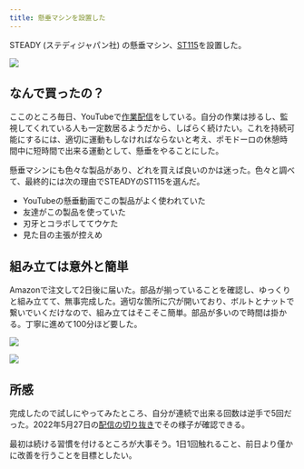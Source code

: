 ```yaml
---
title: 懸垂マシンを設置した
---
```

STEADY (ステディジャパン社) の懸垂マシン、[ST115](https://www.amazon.co.jp/dp/B09K3QQBKH)を設置した。

![](https://lh3.googleusercontent.com/Qn93KUX_lcnXEeQSMQ2kdLBXwaKbspy6unrajRwKamOvFUoLRz4ZWKyYhbXLOrBXk1WzIZP_hU05vC6j6RB3Le8E0yX255YnJP1jhzREYBMWemZvlVFkp1-7jfyE-WSj3HYdsu3GiWlX64nlAjzr23uV7U6uonVUityL6sVDlw1GuTqsWE94HZYLZsel)

なんで買ったの？
--------

ここのところ毎日、YouTubeで[作業配信](https://www.youtube.com/c/r7kamura)をしている。自分の作業は捗るし、監視してくれている人も一定数居るようだから、しばらく続けたい。これを持続可能にするには、適切に運動もしなければならないと考え、ポモドーロの休憩時間中に短時間で出来る運動として、懸垂をやることにした。

懸垂マシンにも色々な製品があり、どれを買えば良いのかは迷った。色々と調べて、最終的には次の理由でSTEADYのST115を選んだ。

*   YouTubeの懸垂動画でこの製品がよく使われていた
*   友達がこの製品を使っていた
*   刃牙とコラボしててウケた
*   見た目の主張が控えめ

組み立ては意外と簡単
----------

Amazonで注文して2日後に届いた。部品が揃っていることを確認し、ゆっくりと組み立てて、無事完成した。適切な箇所に穴が開いており、ボルトとナットで繋いでいくだけなので、組み立てはそこそこ簡単。部品が多いので時間は掛かる。丁寧に進めて100分ほど要した。

![](https://lh5.googleusercontent.com/2_EB6zeNpNhM3cAh4yL0_V67P1zVFnFpYif1FZOseXooNR8xukXGGylyZtuZpCrjizNzBqKdsvUja5q5TxHrx32sViWnWC81fBBEWvO0Nb8h5CDO17XJD8eVc2zWoqvL4hgYNLPAILHUu8_GW-VetfKv280BCZEZ6uLNb_vMLzNwLETvtTuq5_RnCb2L)

![](https://lh4.googleusercontent.com/YWGHEihzJy7dhwK6ti85TT0aVdK3GKceqhrQlgHoCe3pTBy-heoMGgL0Lh5XDakDfqQSRPd4aNe62GOWoEpF9rSMbwxVhAGnGJPigIlWi7j9X0G8OzC97CdQtxoRnY6ziCEQ6dEGgIZ_B220fBLj9HXPJN88zn5mKFiyzT4PvEvogISnYDEAPNaUiKCl)

所感
--

完成したので試しにやってみたところ、自分が連続で出来る回数は逆手で5回だった。2022年5月27日の[配信の切り抜き](https://www.youtube.com/clip/Ugkxy2NXpdlfZF0kT9s-MoCOrbB1wpWEryK9)でその様子が確認できる。

最初は続ける習慣を付けるところが大事そう。1日1回触れること、前日より僅かに改善を行うことを目標としたい。
